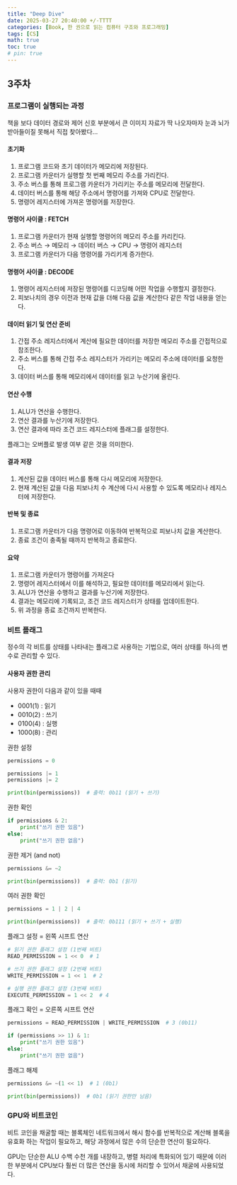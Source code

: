```yaml
---
title: "Deep Dive"
date: 2025-03-27 20:40:00 +/-TTTT
categories: [Book, 한 권으로 읽는 컴퓨터 구조와 프로그래밍]
tags: [CS]
math: true
toc: true
# pin: true
---
```

## 3주차
### 프로그램이 실행되는 과정
책을 보다 데이터 경로와 제어 신호 부분에서 큰 이미지 자료가 딱 나오자마자 눈과 뇌가 받아들이질 못해서 직접 찾아봤다...  
  
#### 초기화
1. 프로그램 코드와 초기 데이터가 메모리에 저장된다.
2. 프로그램 카운터가 실행할 첫 번째 메모리 주소를 가리킨다.
3. 주소 버스를 통해 프로그램 카운터가 가리키는 주소를 메모리에 전달한다.
4. 데이터 버스를 통해 해당 주소에서 명령어를 가져와 CPU로 전달한다.
5. 명령어 레지스터에 가져온 명령어를 저장한다.
  
#### 명령어 사이클 : FETCH
1. 프로그램 카운터가 현재 실행할 명령어의 메모리 주소를 카리킨다.
2. 주소 버스 &rarr; 메모리 &rarr; 데이터 버스 &rarr; CPU &rarr; 명령어 레지스터
3. 프로그램 카운터가 다음 명령어를 가리키게 증가한다.
   
#### 명령어 사이클 : DECODE
1. 명령어 레지스터에 저장된 명령어를 디코딩해 어떤 작업을 수행할지 결정한다.
2. 피보나치의 경우 이전과 현재 값을 더해 다음 값을 계산한다 같은 작업 내용을 얻는다.
  
#### 데이터 읽기 및 연산 준비
1. 간접 주소 레지스터에서 계산에 필요한 데이터를 저장한 메모리 주소를 간접적으로 참조한다.
2. 주소 버스를 통해 간접 주소 레지스터가 가리키는 메모리 주소에 데이터를 요청한다.
3. 데이터 버스를 통해 메모리에서 데이터를 읽고 누산기에 올린다.
  
#### 연산 수행
1. ALU가 연산을 수행한다.
2. 연산 결과를 누산기에 저장한다.
3. 연산 결과에 따라 조건 코드 레지스터에 플래그를 설정한다.  
  
플래그는 오버플로 발생 여부 같은 것을 의미한다.
  
#### 결과 저장
1. 계산된 값을 데이터 버스를 통해 다시 메모리에 저장한다.
2. 현재 계산된 값을 다음 피보나치 수 계산에 다시 사용할 수 있도록 메모리나 레지스터에 저장한다.
  
#### 반복 및 종료
1. 프로그램 카운터가 다음 명령어로 이동하여 반복적으로 피보나치 값을 계산한다.
2. 종료 조건이 충족될 때까지 반복하고 종료한다.

#### 요약
1. 프로그램 카운터가 명령어를 가져온다
2. 명령어 레지스터에서 이를 해석하고, 필요한 데이터를 메모리에서 읽는다.
3. ALU가 연산을 수행하고 결과를 누산기에 저장한다.
4. 결과는 메모리에 기록되고, 조건 코드 레지스터가 상태를 업데이트한다.
5. 위 과정을 종료 조건까지 반복한다.
  
### 비트 플래그
정수의 각 비트를 상태를 나타내는 플래그로 사용하는 기법으로, 여러 상태를 하나의 변수로 관리할 수 있다.  
  
#### 사용자 권한 관리
사용자 권한이 다음과 같이 있을 때때
- 0001(1) : 읽기
- 0010(2) : 쓰기
- 0100(4) : 실행
- 1000(8) : 관리
  
권한 설정
```python
permissions = 0

permissions |= 1
permissions |= 2

print(bin(permissions))  # 출력: 0b11 (읽기 + 쓰기)
``` 
  
권한 확인
```python
if permissions & 2:  
    print("쓰기 권한 있음")
else:
    print("쓰기 권한 없음")
```
  
권한 제거 (and not)
```python
permissions &= ~2  

print(bin(permissions))  # 출력: 0b1 (읽기)
```
  
여러 권한 확인
```python
permissions = 1 | 2 | 4  

print(bin(permissions))  # 출력: 0b111 (읽기 + 쓰기 + 실행)
```
  
플래그 설정 = 왼쪽 시프트 연산
```python
# 읽기 권한 플래그 설정 (1번째 비트)
READ_PERMISSION = 1 << 0  # 1

# 쓰기 권한 플래그 설정 (2번째 비트)
WRITE_PERMISSION = 1 << 1  # 2

# 실행 권한 플래그 설정 (3번째 비트)
EXECUTE_PERMISSION = 1 << 2  # 4
```
  
플래그 확인 = 오른쪽 시프트 연산
```python
permissions = READ_PERMISSION | WRITE_PERMISSION  # 3 (0b11)

if (permissions >> 1) & 1:
    print("쓰기 권한 있음")
else:
    print("쓰기 권한 없음")

```
  
플래그 해제
```python
permissions &= ~(1 << 1)  # 1 (0b1)

print(bin(permissions))  # 0b1 (읽기 권한만 남음)
```
  
### GPU와 비트코인
비트 코인을 채굴할 때는 블록체인 네트워크에서 해시 함수를 반복적으로 계산해 블록을 유효화 하는 작업이 필요하고, 해당 과정에서 많은 수의 단순한 연산이 필요하다.  
  
GPU는 단순한 ALU 수백 수천 개를 내장하고, 병렬 처리에 특화되어 있기 때문에 이러한 부분에서 CPU보다 훨씬 더 많은 연산을 동시에 처리할 수 있어서 채굴에 사용되었다.
